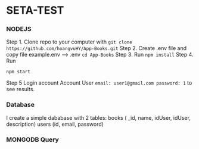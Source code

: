 # SETA-TEST
### NODEJS
Step 1. Clone repo to your computer with
      `git clone https://github.com/hoangvuHY/App-Books.git`
Step 2. Create .env file and copy file example.env --> .env
`cd App-Books`
Step 3. Run
`npm install`
Step 4. Run

`npm start`

Step 5 Login account
Account User
`
email: user1@gmail.com
password: 1
`
to see results.
### Database
I create a simple dababase with 2 tables: 
     books ( _id, name, idUser, idUser, description) 
users (id, email, password)

### MONGODB Query
######
